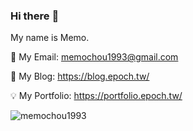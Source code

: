 ### Hi there :raising_hand:

My name is Memo.

:email: My Email: memochou1993@gmail.com

:bookmark: My Blog: <https://blog.epoch.tw/>

:bulb: My Portfolio: <https://portfolio.epoch.tw/>

<img src="https://github-readme-stats.vercel.app/api?username=memochou1993&show_icons=true&theme=radical" alt="memochou1993" />
